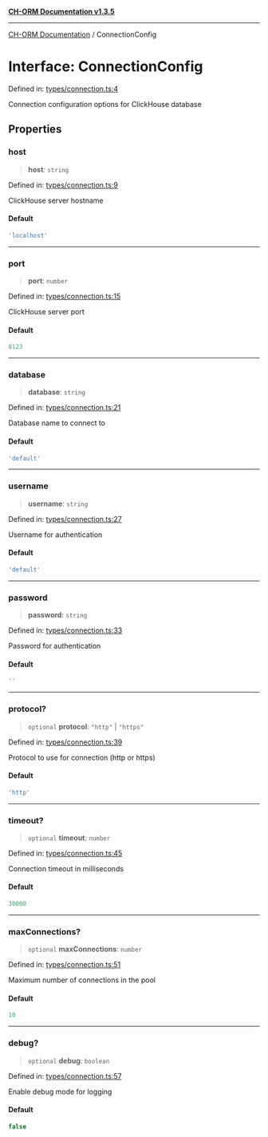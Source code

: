 [**CH-ORM Documentation v1.3.5**](../README.md)

***

[CH-ORM Documentation](../globals.md) / ConnectionConfig

# Interface: ConnectionConfig

Defined in: [types/connection.ts:4](https://github.com/iarayan/ch-orm/blob/main/src/types/connection.ts#L4)

Connection configuration options for ClickHouse database

## Properties

### host

> **host**: `string`

Defined in: [types/connection.ts:9](https://github.com/iarayan/ch-orm/blob/main/src/types/connection.ts#L9)

ClickHouse server hostname

#### Default

```ts
'localhost'
```

***

### port

> **port**: `number`

Defined in: [types/connection.ts:15](https://github.com/iarayan/ch-orm/blob/main/src/types/connection.ts#L15)

ClickHouse server port

#### Default

```ts
8123
```

***

### database

> **database**: `string`

Defined in: [types/connection.ts:21](https://github.com/iarayan/ch-orm/blob/main/src/types/connection.ts#L21)

Database name to connect to

#### Default

```ts
'default'
```

***

### username

> **username**: `string`

Defined in: [types/connection.ts:27](https://github.com/iarayan/ch-orm/blob/main/src/types/connection.ts#L27)

Username for authentication

#### Default

```ts
'default'
```

***

### password

> **password**: `string`

Defined in: [types/connection.ts:33](https://github.com/iarayan/ch-orm/blob/main/src/types/connection.ts#L33)

Password for authentication

#### Default

```ts
''
```

***

### protocol?

> `optional` **protocol**: `"http"` \| `"https"`

Defined in: [types/connection.ts:39](https://github.com/iarayan/ch-orm/blob/main/src/types/connection.ts#L39)

Protocol to use for connection (http or https)

#### Default

```ts
'http'
```

***

### timeout?

> `optional` **timeout**: `number`

Defined in: [types/connection.ts:45](https://github.com/iarayan/ch-orm/blob/main/src/types/connection.ts#L45)

Connection timeout in milliseconds

#### Default

```ts
30000
```

***

### maxConnections?

> `optional` **maxConnections**: `number`

Defined in: [types/connection.ts:51](https://github.com/iarayan/ch-orm/blob/main/src/types/connection.ts#L51)

Maximum number of connections in the pool

#### Default

```ts
10
```

***

### debug?

> `optional` **debug**: `boolean`

Defined in: [types/connection.ts:57](https://github.com/iarayan/ch-orm/blob/main/src/types/connection.ts#L57)

Enable debug mode for logging

#### Default

```ts
false
```
